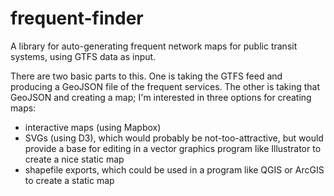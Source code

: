 # frequent-finder
A library for auto-generating frequent network maps for public transit systems, using GTFS data as input.


There are two basic parts to this. One is taking the GTFS feed and producing a GeoJSON file of the frequent services. The other is taking that GeoJSON and creating a map; I'm interested in three options for creating maps:

* interactive maps (using Mapbox)
* SVGs (using D3), which would probably be not-too-attractive, but would provide a base for editing in a vector graphics program like Illustrator to create a nice static map
* shapefile exports, which could be used in a program like QGIS or ArcGIS to create a static map